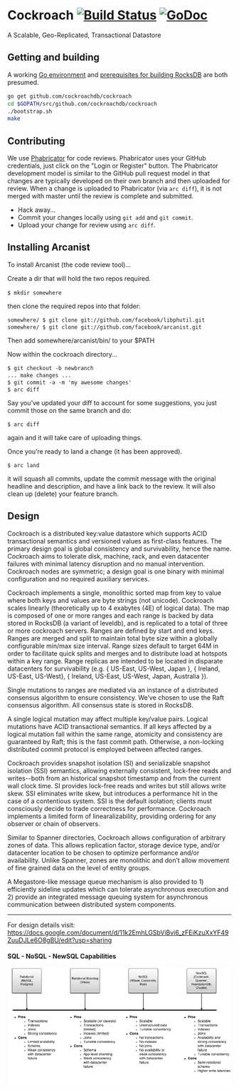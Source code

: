 # Cockroach [![Build Status](https://secure.travis-ci.org/cockroachdb/cockroach.png)](http://travis-ci.org/cockroachdb/cockroach) [![GoDoc](https://godoc.org/github.com/cockroachdb/cockroach?status.png)](https://godoc.org/github.com/cockroachdb/cockroach)

A Scalable, Geo-Replicated, Transactional Datastore

## Getting and building

A working [Go environment](http://golang.org/doc/code.html) and [prerequisites for building
RocksDB](https://github.com/cockroachdb/rocksdb/blob/master/INSTALL.md) are both presumed.
```bash
go get github.com/cockroachdb/cockroach
cd $GOPATH/src/github.com/cockroachdb/cockroach
./bootstrap.sh
make
```

## Contributing

We use [Phabricator](http://phabricator.andybons.com/) for code reviews. Phabricator
uses your GitHub credentials, just click on the "Login or Register" button. The Phabricator
development model is similar to the GitHub pull request model in that changes are
typically developed on their own branch and then uploaded for review. When a change is
uploaded to Phabricator (via `arc diff`), it is not merged with master until
the review is complete and submitted.

+ Hack away...
+ Commit your changes locally using `git add` and `git commit`.
+ Upload your change for review using `arc diff`.

## Installing Arcanist
To install Arcanist (the code review tool)...

Create a dir that will hold the two repos required.

`$ mkdir somewhere`

then clone the required repos into that folder:

```
somewhere/ $ git clone git://github.com/facebook/libphutil.git
somewhere/ $ git clone git://github.com/facebook/arcanist.git
```

Then add somewhere/arcanist/bin/ to your $PATH

Now within the cockroach directory...

```
$ git checkout -b newbranch
... make changes ...
$ git commit -a -m 'my awesome changes'
$ arc diff
```

Say you’ve updated your diff to account for some suggestions, you just commit those on the same branch and do:

```
$ arc diff
```

again and it will take care of uploading things.

Once you’re ready to land a change (it has been approved).

```
$ arc land
```

it will squash all commits, update the commit message with the original headline and description, and have a link back to the review. It will also clean up (delete) your feature branch.

## Design

Cockroach is a distributed key:value datastore which supports ACID
transactional semantics and versioned values as first-class
features. The primary design goal is global consistency and
survivability, hence the name. Cockroach aims to tolerate disk,
machine, rack, and even datacenter failures with minimal latency
disruption and no manual intervention. Cockroach nodes are symmetric;
a design goal is one binary with minimal configuration and no required
auxiliary services.

Cockroach implements a single, monolithic sorted map from key to value
where both keys and values are byte strings (not unicode). Cockroach
scales linearly (theoretically up to 4 exabytes (4E) of logical
data). The map is composed of one or more ranges and each range is
backed by data stored in RocksDB (a variant of leveldb), and is
replicated to a total of three or more cockroach servers. Ranges are
defined by start and end keys. Ranges are merged and split to maintain
total byte size within a globally configurable min/max size
interval. Range sizes default to target 64M in order to facilitate
quick splits and merges and to distribute load at hotspots within a
key range. Range replicas are intended to be located in disparate
datacenters for survivability (e.g. { US-East, US-West, Japan }, {
Ireland, US-East, US-West}, { Ireland, US-East, US-West, Japan,
Australia }).

Single mutations to ranges are mediated via an instance of a
distributed consensus algorithm to ensure consistency. We’ve chosen to
use the Raft consensus algorithm. All consensus state is stored in
RocksDB.

A single logical mutation may affect multiple key/value pairs. Logical
mutations have ACID transactional semantics. If all keys affected by a
logical mutation fall within the same range, atomicity and consistency
are guaranteed by Raft; this is the fast commit path. Otherwise, a
non-locking distributed commit protocol is employed between affected
ranges.

Cockroach provides snapshot isolation (SI) and serializable snapshot
isolation (SSI) semantics, allowing externally consistent, lock-free
reads and writes--both from an historical snapshot timestamp and from
the current wall clock time. SI provides lock-free reads and writes
but still allows write skew. SSI eliminates write skew, but introduces
a performance hit in the case of a contentious system. SSI is the
default isolation; clients must consciously decide to trade
correctness for performance. Cockroach implements a limited form of
linearalizability, providing ordering for any observer or chain of
observers.

Similar to Spanner directories, Cockroach allows configuration of
arbitrary zones of data. This allows replication factor, storage
device type, and/or datacenter location to be chosen to optimize
performance and/or availability. Unlike Spanner, zones are monolithic
and don’t allow movement of fine grained data on the level of entity
groups.

A Megastore-like message queue mechanism is also provided to 1)
efficiently sideline updates which can tolerate asynchronous execution
and 2) provide an integrated message queuing system for asynchronous
communication between distributed system components.

-----------------

For design details visit: https://docs.google.com/document/d/11k2EmhLGSbViBvi6_zFEiKzuXxYF49ZuuDJLe6O8gBU/edit?usp=sharing

#### SQL - NoSQL - NewSQL Capabilities

![SQL - NoSQL - NewSQL Capabilities](/resources/doc/sql-nosql-newsql.png?raw=true)
